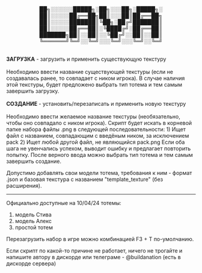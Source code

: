<p align="center">
<br/>██╗░░░░░░█████╗░██╗░░░██╗░█████╗░
<br/>██║░░░░░██╔══██╗██║░░░██║██╔══██╗
<br/>██║░░░░░███████║╚██╗░██╔╝███████║
<br/>██║░░░░░██╔══██║░╚████╔╝░██╔══██║
<br/>███████╗██║░░██║░░╚██╔╝░░██║░░██║
<br/>╚══════╝╚═╝░░╚═╝░░░╚═╝░░░╚═╝░░╚═╝
</p>
<br/>
<b>ЗАГРУЗКА</b> - загрузить и применить существующую текстуру
<br/><br/>
Необходимо ввести название существующей текстуры (если не создавалась ранее, то совпадает с ником игрока).  
В случае наличия этой текстуры, будет предложено выбрать тип тотема и тем самым завершить загрузку.
<br/><br/>
<b>СОЗДАНИЕ</b> - установить/перезаписать и применить новую текстуру
<br/><br/>
Необходимо ввести желаемое название текстуры (необязательно, чтобы оно совпадало с ником игрока).
Скрипт будет искать в корневой папке набора файлы .png в следующей последовательности:
  1) Ищет файл с названием, совпадающим с введёным ником, за исключением pack
  2) Ищет любой другой файл, не являющийся pack.png
Если оба шага не увенчались успехом, выводит ошибку и предлагает повторить попытку.
После верного ввода можно выбрать тип тотема и тем самым завершить создание.

Допустимо добавлять свои модели тотема, требования к ним - формат .json и базовая текстура с названием "template_texture" (без расширения).
___

Официально доступные на 10/04/24 тотемы:     
  1. модель Стива   
  2. модель Алекс   
  3. простой тотем
     
Перезагрузить набор в игре можно комбинацией F3 + T по-умолчанию.

Если скрипт по какой-то причине не работает, ничего не трогайте и напишите автору в дискорде или телеграме - @buildanation (есть в дискорде сервера)
